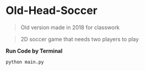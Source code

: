# Old-Head-Soccer

>Old version made in 2018 for classwork

>2D soccer game that needs two players to play

__Run Code by Terminal__

`python main.py`
